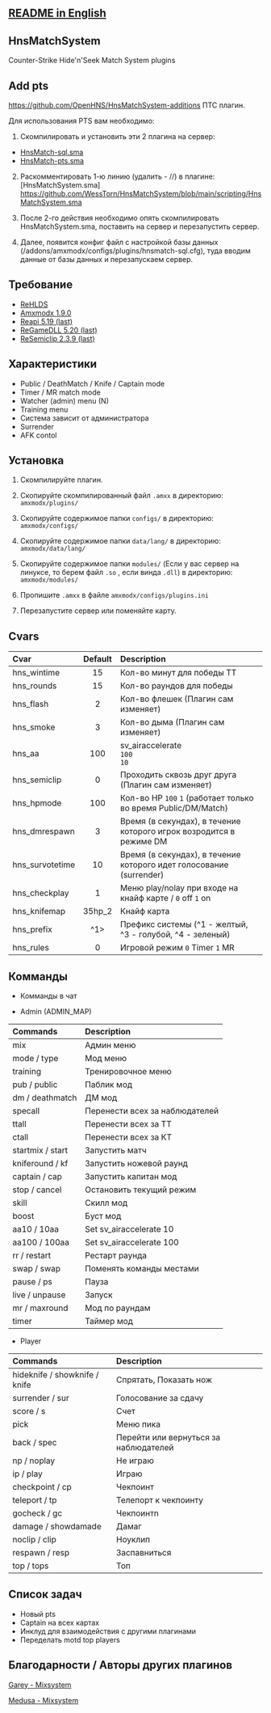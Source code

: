 ## [README in English](https://github.com/WessTorn/HnsMatchSystem/blob/main/README_ENG.md)

## HnsMatchSystem
Counter-Strike Hide'n'Seek Match System plugins

## Add pts
https://github.com/OpenHNS/HnsMatchSystem-additions ПТС плагин.

Для использования PTS вам необходимо:
1. Скомпилировать и установить эти 2 плагина на сервер:
- [HnsMatch-sql.sma](https://github.com/OpenHNS/HnsMatchSystem-additions/blob/main/scripting/HnsMatch-sql.sma)
- [HnsMatch-pts.sma](https://github.com/OpenHNS/HnsMatchSystem-additions/blob/main/scripting/HnsMatch-pts.sma)

2. Раскомментировать 1-ю линию (удалить - //) в плагине: [HnsMatchSystem.sma] https://github.com/WessTorn/HnsMatchSystem/blob/main/scripting/HnsMatchSystem.sma

3. После 2-го действия необходимо опять скомпилировать HnsMatchSystem.sma, поставить на сервер и перезапустить сервер.

4. Далее, появится конфиг файл с настройкой базы данных (/addons/amxmodx/configs/plugins/hnsmatch-sql.cfg), туда вводим данные от базы данных и перезапускаем сервер.

## Требование
- [ReHLDS](https://dev-cs.ru/resources/64/)
- [Amxmodx 1.9.0](https://dev-cs.ru/resources/405/)
- [Reapi 5.19 (last)](https://dev-cs.ru/resources/73/updates)
- [ReGameDLL 5.20 (last)](https://dev-cs.ru/resources/67/updates)
- [ReSemiclip 2.3.9 (last)](https://dev-cs.ru/resources/71/updates)

## Характеристики
- Public / DeathMatch / Knife / Captain mode
- Timer / MR match mode
- Watcher (admin) menu (N)
- Training menu
- Система зависит от администратора
- Surrender
- AFK contol

## Установка
 
1. Скомпилируйте плагин.

2. Скопируйте скомпилированный файл `.amxx` в директорию: `amxmodx/plugins/`

3. Скопируйте содержимое папки `configs/` в директорию: `amxmodx/configs/`

4. Скопируйте содержимое папки `data/lang/` в директорию: `amxmodx/data/lang/`

5. Скопируйте содержимое папки `modules/` (Если у вас сервер на линуксе, то берем файл `.so` , если винда `.dll`) в директорию: `amxmodx/modules/`

6. Пропишите `.amxx` в файле `amxmodx/configs/plugins.ini`

7. Перезапустите сервер или поменяйте карту.

## Cvars

| Cvar                 | Default    | Description |
| :------------------- | :--------: | :--------------------------------------------------- |
| hns_wintime          | 15         | Кол-во минут для победы ТТ |
| hns_rounds           | 15         | Кол-во раундов для победы |
| hns_flash	           | 2          | Кол-во флешек (Плагин сам изменяет) |
| hns_smoke            | 3          | Кол-во дыма (Плагин сам изменяет) |
| hns_aa               | 100        | sv_airaccelerate <br/>`100`<br/>`10`                          |
| hns_semiclip         | 0          | Проходить сквозь друг друга (Плагин сам изменяет)   |
| hns_hpmode           | 100        | Кол-во HP `100` `1` (работает только во время Public/DM/Match) |
| hns_dmrespawn        | 3          | Время (в секундах), в течение которого игрок возродится в режиме DM |
| hns_survotetime      | 10         | Время (в секундах), в течение которого идет голосование (surrender) |
| hns_checkplay        | 1          | Меню play/nolay при входе на кнайф карте / `0` off `1` on |
| hns_knifemap         | 35hp_2     | Кнайф карта |
| hns_prefix         | ^1>     | Префикс системы (^1 - желтый, ^3 - голубой, ^4 - зеленый) |
| hns_rules         | 0     | Игровой режим `0` Timer `1` MR |

## Комманды

- Комманды в чат

- Admin (ADMIN_MAP)

| Commands | Description |
| :------------------- |  :--------------------------------------------------- |
| mix | Админ меню |
| mode / type | Мод меню |
| training | Тренировочное меню |
| pub / public | Паблик мод |
| dm / deathmatch | ДМ мод |
| specall | Перенести всех за наблюдателей |
| ttall | Перенести всех за ТТ |
| ctall | Перенести всех за КТ |
| startmix / start | Запустить матч |
| kniferound / kf | Запустить ножевой раунд |
| captain / cap | Запустить капитан мод |
| stop / cancel | Остановить текущий режим  |
| skill | Скилл мод |
| boost | Буст мод |
| aa10 / 10aa | Set sv_airaccelerate 10 |
| aa100 / 100aa | Set sv_airaccelerate 100 |
| rr / restart | Рестарт раунда |
| swap / swap | Поменять команды местами |
| pause / ps | Пауза |
| live / unpause | Запуск |
| mr / maxround | Мод по раундам |
| timer | Таймер мод |

- Player

| Commands | Description |
| :------------------- |  :--------------------------------------------------- |
| hideknife / showknife / knife | Спрятать, Показать нож |
| surrender / sur | Голосование за сдачу |
| score / s | Счет |
| pick | Меню пика |
| back / spec | Перейти или вернуться за наблюдателей |
| np / noplay | Не играю |
| ip / play | Играю |
| checkpoint / cp | Чекпоинт |
| teleport / tp | Телепорт к чекпоинту |
| gocheck / gc | Чекпоинтn |
| damage / showdamade | Дамаг |
| noclip / clip | Ноуклип |
| respawn / resp | Заспавниться |
| top / tops | Топ |



## Список задач
- Новый pts
- Captain на всех картах
- Инклуд для взаимодействия с другими плагинами
- Переделать motd top players

## Благодарности / Aвторы других плагинов
[Garey - Мixsystem](https://github.com/Garey27)

[Medusa - Мixsystem](https://dev-cs.ru/members/65/)
